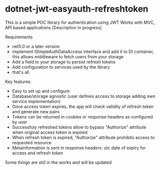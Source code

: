 # dotnet-jwt-easyauth-refreshtoken

This is a simple POC library for authentication using JWT
Works with MVC, API based applications
[Description in progress]

Requirements
- net5.0 or a later version
- implement ISimpleAuthDataAccess interface and add it to DI container, this allows middleware to fetch users from your storage
- Add a field to your storage to persist refresh tokens
- Add configuration to services used by the library
- that's all

Key features:
- Easy to set up and configure
- Database/storage agnostic (user defines access to storage adding own service implementation)
- Once access token expires, the app will check validity of refresh token and generate new pairs
- Tokens can be returned in cookies or response headers as configured by user
- Successfuly refreshed tokens allow to bypass "Authorize" attribute when original access token is expired
- When refresh token is expired, "Authorize" attribute prohibits access to requested resource
- Metainformation is sent in response headers: utc date of expiry for access and refresh token

Some things are still in the works and will be updated
